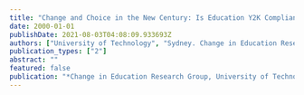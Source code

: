 ```yaml
---
title: "Change and Choice in the New Century: Is Education Y2K Compliant?: Proceedings of the CERG Research Symposium, 4-5 February 2000"
date: 2000-01-01
publishDate: 2021-08-03T04:08:09.933693Z
authors: ["University of Technology", "Sydney. Change in Education Research Group. Symposium"]
publication_types: ["2"]
abstract: ""
featured: false
publication: "*Change in Education Research Group, University of Technology, Sydney*"
---
```



